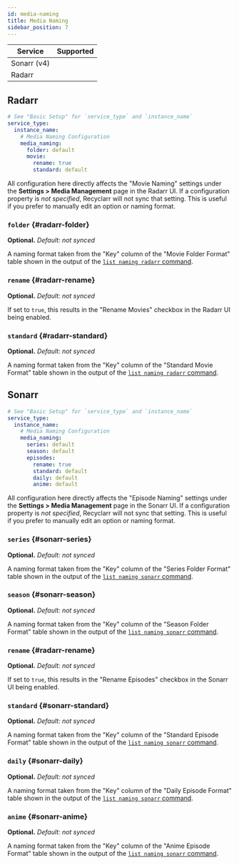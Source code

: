 ```yaml
---
id: media-naming
title: Media Naming
sidebar_position: 7
---
```


| Service     |                        Supported                         |
| ----------- | :------------------------------------------------------: |
| Sonarr (v4) | <icon icon="mdi:check-bold" height="24" color="green" /> |
| Radarr      | <icon icon="mdi:check-bold" height="24" color="green" /> |

## Radarr

```yml
# See "Basic Setup" for `service_type` and `instance_name`
service_type:
  instance_name:
    # Media Naming Configuration
    media_naming:
      folder: default
      movie:
        rename: true
        standard: default
```

All configuration here directly affects the "Movie Naming" settings under the **Settings > Media
Management** page in the Radarr UI. If a configuration property is *not specified*, Recyclarr will
not sync that setting. This is useful if you prefer to manually edit an option or naming format.

### `folder` {#radarr-folder}

**Optional.** *Default: not synced*

A naming format taken from the "Key" column of the "Movie Folder Format" table shown in the output
of the [`list naming radarr` command][list-radarr].

### `rename` {#radarr-rename}

**Optional.** *Default: not synced*

If set to `true`, this results in the "Rename Movies" checkbox in the Radarr UI being enabled.

### `standard` {#radarr-standard}

**Optional.** *Default: not synced*

A naming format taken from the "Key" column of the "Standard Movie Format" table shown in the output
of the [`list naming radarr` command][list-radarr].

[list-radarr]: /cli/list/list-naming.md

## Sonarr

```yml
# See "Basic Setup" for `service_type` and `instance_name`
service_type:
  instance_name:
    # Media Naming Configuration
    media_naming:
      series: default
      season: default
      episodes:
        rename: true
        standard: default
        daily: default
        anime: default
```

All configuration here directly affects the "Episode Naming" settings under the **Settings > Media
Management** page in the Sonarr UI. If a configuration property is *not specified*, Recyclarr will
not sync that setting. This is useful if you prefer to manually edit an option or naming format.

### `series` {#sonarr-series}

**Optional.** *Default: not synced*

A naming format taken from the "Key" column of the "Series Folder Format" table shown in the output
of the [`list naming sonarr` command][list-sonarr].

### `season` {#sonarr-season}

**Optional.** *Default: not synced*

A naming format taken from the "Key" column of the "Season Folder Format" table shown in the output
of the [`list naming sonarr` command][list-sonarr].

### `rename` {#radarr-rename}

**Optional.** *Default: not synced*

If set to `true`, this results in the "Rename Episodes" checkbox in the Sonarr UI being enabled.

### `standard` {#sonarr-standard}

**Optional.** *Default: not synced*

A naming format taken from the "Key" column of the "Standard Episode Format" table shown in the
output of the [`list naming sonarr` command][list-sonarr].

### `daily` {#sonarr-daily}

**Optional.** *Default: not synced*

A naming format taken from the "Key" column of the "Daily Episode Format" table shown in the output
of the [`list naming sonarr` command][list-sonarr].

### `anime` {#sonarr-anime}

**Optional.** *Default: not synced*

A naming format taken from the "Key" column of the "Anime Episode Format" table shown in the output
of the [`list naming sonarr` command][list-sonarr].

[list-sonarr]: /cli/list/list-naming.md
